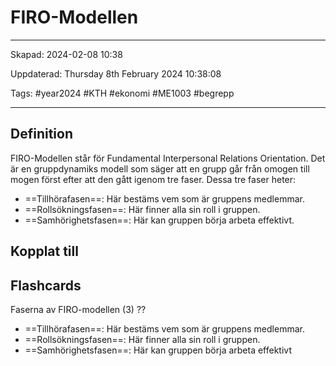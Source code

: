 # FIRO-Modellen

---

Skapad: 2024-02-08 10:38

Uppdaterad: Thursday 8th February 2024 10:38:08

Tags: #year2024 #KTH #ekonomi #ME1003 #begrepp

---

## Definition

FIRO-Modellen står för Fundamental Interpersonal Relations Orientation. Det är en gruppdynamiks modell som säger att en grupp går från omogen till mogen först efter att den gått igenom tre faser. Dessa tre faser heter:

- ==Tillhörafasen==: Här bestäms vem som är gruppens medlemmar.
- ==Rollsökningsfasen==: Här finner alla sin roll i gruppen.
- ==Samhörighetsfasen==: Här kan gruppen börja arbeta effektivt.

## Kopplat till

## Flashcards

Faserna av FIRO-modellen (3)
??
- ==Tillhörafasen==: Här bestäms vem som är gruppens medlemmar.
- ==Rollsökningsfasen==: Här finner alla sin roll i gruppen.
- ==Samhörighetsfasen==: Här kan gruppen börja arbeta effektivt
<!--SR:!2024-02-09,1,210!2024-02-09,4,270-->
